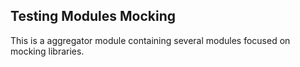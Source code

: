 ## Testing Modules Mocking

This is a aggregator module containing several modules focused on mocking libraries. 